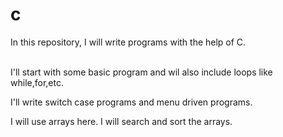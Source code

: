 # c
In this repository, I will write programs with the help of C.

<br> I'll start with some basic program and wil also include loops like while,for,etc.


<P> I'll write switch case programs and menu driven programs. </P>
I will use arrays here.
I will search and sort the arrays.
